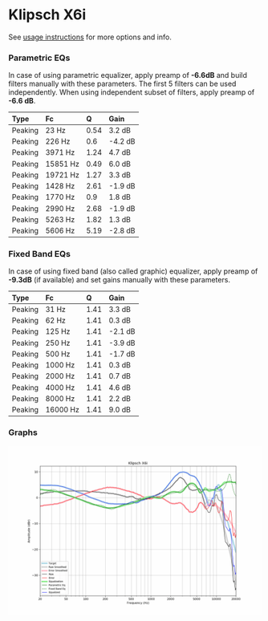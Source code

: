# Klipsch X6i
See [usage instructions](https://github.com/jaakkopasanen/AutoEq#usage) for more options and info.

### Parametric EQs
In case of using parametric equalizer, apply preamp of **-6.6dB** and build filters manually
with these parameters. The first 5 filters can be used independently.
When using independent subset of filters, apply preamp of **-6.6 dB**.

| Type    | Fc       |    Q | Gain    |
|:--------|:---------|:-----|:--------|
| Peaking | 23 Hz    | 0.54 | 3.2 dB  |
| Peaking | 226 Hz   | 0.6  | -4.2 dB |
| Peaking | 3971 Hz  | 1.24 | 4.7 dB  |
| Peaking | 15851 Hz | 0.49 | 6.0 dB  |
| Peaking | 19721 Hz | 1.27 | 3.3 dB  |
| Peaking | 1428 Hz  | 2.61 | -1.9 dB |
| Peaking | 1770 Hz  | 0.9  | 1.8 dB  |
| Peaking | 2990 Hz  | 2.68 | -1.9 dB |
| Peaking | 5263 Hz  | 1.82 | 1.3 dB  |
| Peaking | 5606 Hz  | 5.19 | -2.8 dB |

### Fixed Band EQs
In case of using fixed band (also called graphic) equalizer, apply preamp of **-9.3dB**
(if available) and set gains manually with these parameters.

| Type    | Fc       |    Q | Gain    |
|:--------|:---------|:-----|:--------|
| Peaking | 31 Hz    | 1.41 | 3.3 dB  |
| Peaking | 62 Hz    | 1.41 | 0.3 dB  |
| Peaking | 125 Hz   | 1.41 | -2.1 dB |
| Peaking | 250 Hz   | 1.41 | -3.9 dB |
| Peaking | 500 Hz   | 1.41 | -1.7 dB |
| Peaking | 1000 Hz  | 1.41 | 0.3 dB  |
| Peaking | 2000 Hz  | 1.41 | 0.7 dB  |
| Peaking | 4000 Hz  | 1.41 | 4.6 dB  |
| Peaking | 8000 Hz  | 1.41 | 2.2 dB  |
| Peaking | 16000 Hz | 1.41 | 9.0 dB  |

### Graphs
![](./Klipsch%20X6i.png)